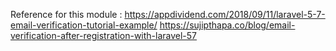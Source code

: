 Reference for this module :
https://appdividend.com/2018/09/11/laravel-5-7-email-verification-tutorial-example/
https://sujipthapa.co/blog/email-verification-after-registration-with-laravel-57
